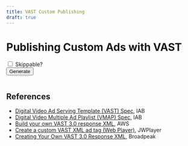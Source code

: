 ```yaml
---
title: VAST Custom Publishing
draft: true
---
```


# Publishing Custom Ads with VAST

<input type="checkbox" id="skippable" /> Skippable?
<br /><button id="generate">Generate</button>

<pre id="vast"></pre>

<script>
  const skippable = document.getElementById('skippable');

  document.getElementById('generate').addEventListener('click', (e) => {
    e.preventDefault();

    let vastURI = 'https://bframes.tsmith.com/api/vast/getVast?';

    if (skippable.checked) {
      vastURI += 'skippable=true';
    }

    fetch(vastURI)
    .then(async (r) => {
      const el = document.getElementById('vast');
      if (r.ok) {
        const xml = await r.text();
        vast.innerText = xml;
      } else {
        vast.innerText = `${r.status}: ${r.statusText}`;
      }
    });
  });
</script>

## References

- [Digital Video Ad Serving Template (VAST) Spec](https://iabtechlab.com/standards/vast/), IAB
- [Digital Video Multiple Ad Playlist (VMAP) Spec](https://iabtechlab.com/standards/video-multiple-ad-playlist-vmap/), IAB
- [Build your own VAST 3.0 response XML](https://aws.amazon.com/blogs/media/build-your-own-vast-3-0-response-xml-to-test-with-aws-elemental-mediatailor/), AWS
- [Create a custom VAST XML ad tag (Web Player)](https://docs.jwplayer.com/players/docs/create-a-custom-vast-xml-ad-tag), JWPlayer
- [Creating Your Own VAST 3.0 Response XML](https://www.broadpeak.io/creating-your-own-vast-3-0-response-xml/), Broadpeak
